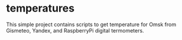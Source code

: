temperatures
============

This simple project contains scripts to get temperature for Omsk from Gismeteo, Yandex, and RaspberryPi digital termometers.

